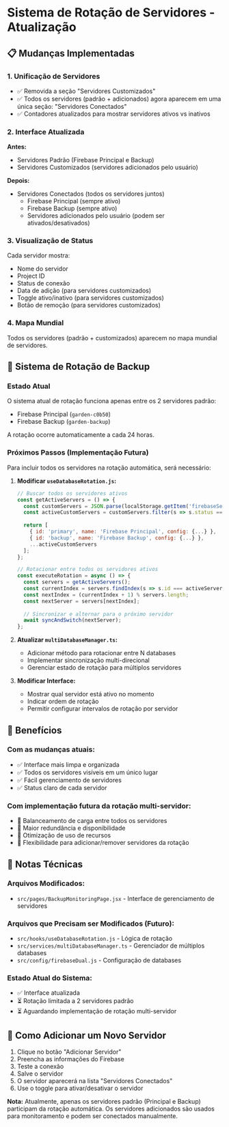# Sistema de Rotação de Servidores - Atualização

## 📋 Mudanças Implementadas

### 1. Unificação de Servidores
- ✅ Removida a seção "Servidores Customizados"
- ✅ Todos os servidores (padrão + adicionados) agora aparecem em uma única seção: "Servidores Conectados"
- ✅ Contadores atualizados para mostrar servidores ativos vs inativos

### 2. Interface Atualizada
**Antes:**
- Servidores Padrão (Firebase Principal e Backup)
- Servidores Customizados (servidores adicionados pelo usuário)

**Depois:**
- Servidores Conectados (todos os servidores juntos)
  - Firebase Principal (sempre ativo)
  - Firebase Backup (sempre ativo)
  - Servidores adicionados pelo usuário (podem ser ativados/desativados)

### 3. Visualização de Status
Cada servidor mostra:
- Nome do servidor
- Project ID
- Status de conexão
- Data de adição (para servidores customizados)
- Toggle ativo/inativo (para servidores customizados)
- Botão de remoção (para servidores customizados)

### 4. Mapa Mundial
Todos os servidores (padrão + customizados) aparecem no mapa mundial de servidores.

## 🔄 Sistema de Rotação de Backup

### Estado Atual
O sistema atual de rotação funciona apenas entre os 2 servidores padrão:
- Firebase Principal (`garden-c0b50`)
- Firebase Backup (`garden-backup`)

A rotação ocorre automaticamente a cada 24 horas.

### Próximos Passos (Implementação Futura)

Para incluir todos os servidores na rotação automática, será necessário:

1. **Modificar `useDatabaseRotation.js`:**
   ```javascript
   // Buscar todos os servidores ativos
   const getActiveServers = () => {
     const customServers = JSON.parse(localStorage.getItem('firebaseServers') || '[]');
     const activeCustomServers = customServers.filter(s => s.status === 'active');
     
     return [
       { id: 'primary', name: 'Firebase Principal', config: {...} },
       { id: 'backup', name: 'Firebase Backup', config: {...} },
       ...activeCustomServers
     ];
   };
   
   // Rotacionar entre todos os servidores ativos
   const executeRotation = async () => {
     const servers = getActiveServers();
     const currentIndex = servers.findIndex(s => s.id === activeServer.id);
     const nextIndex = (currentIndex + 1) % servers.length;
     const nextServer = servers[nextIndex];
     
     // Sincronizar e alternar para o próximo servidor
     await syncAndSwitch(nextServer);
   };
   ```

2. **Atualizar `multiDatabaseManager.ts`:**
   - Adicionar método para rotacionar entre N databases
   - Implementar sincronização multi-direcional
   - Gerenciar estado de rotação para múltiplos servidores

3. **Modificar Interface:**
   - Mostrar qual servidor está ativo no momento
   - Indicar ordem de rotação
   - Permitir configurar intervalos de rotação por servidor

## 🎯 Benefícios

### Com as mudanças atuais:
- ✅ Interface mais limpa e organizada
- ✅ Todos os servidores visíveis em um único lugar
- ✅ Fácil gerenciamento de servidores
- ✅ Status claro de cada servidor

### Com implementação futura da rotação multi-servidor:
- 🔄 Balanceamento de carga entre todos os servidores
- 🔄 Maior redundância e disponibilidade
- 🔄 Otimização de uso de recursos
- 🔄 Flexibilidade para adicionar/remover servidores da rotação

## 📝 Notas Técnicas

### Arquivos Modificados:
- `src/pages/BackupMonitoringPage.jsx` - Interface de gerenciamento de servidores

### Arquivos que Precisam ser Modificados (Futuro):
- `src/hooks/useDatabaseRotation.js` - Lógica de rotação
- `src/services/multiDatabaseManager.ts` - Gerenciador de múltiplos databases
- `src/config/firebaseDual.js` - Configuração de databases

### Estado Atual do Sistema:
- ✅ Interface atualizada
- ⏳ Rotação limitada a 2 servidores padrão
- ⏳ Aguardando implementação de rotação multi-servidor

## 🚀 Como Adicionar um Novo Servidor

1. Clique no botão "Adicionar Servidor"
2. Preencha as informações do Firebase
3. Teste a conexão
4. Salve o servidor
5. O servidor aparecerá na lista "Servidores Conectados"
6. Use o toggle para ativar/desativar o servidor

**Nota:** Atualmente, apenas os servidores padrão (Principal e Backup) participam da rotação automática. Os servidores adicionados são usados para monitoramento e podem ser conectados manualmente.
